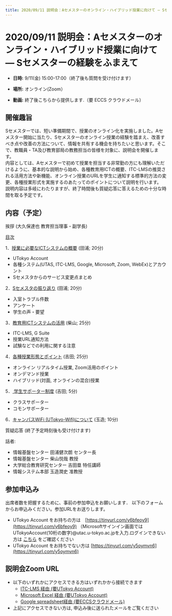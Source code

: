 ```yaml
---
title: 2020/09/11 説明会：Aセメスターのオンライン・ハイブリッド授業に向けて ― Sセメスターの経験をふまえて
---
```


# 2020/09/11  説明会：Aセメスターのオンライン・ハイブリッド授業に向けて ― Sセメスターの経験をふまえて

* **日時:** 9/11(金) 15:00-17:00（終了後も質問を受け付けます）

* **場所:** オンライン(Zoom）

* **動画:** 終了後こちらから提供します.（要 ECCS クラウドメール）


## 開催趣旨

Sセメスターでは、短い準備期間で、授業のオンライン化を実施しました。Aセメスター開始に当たり、Sセメスターのオンライン授業の経験を踏まえ、改善すべき点や改善の方法について、情報を共有する機会を持ちたいと思います。そこで、教職員・TA及び教育部局の教務担当の皆様を対象に、説明会を開催します。<br>
内容としては、Aセメスターで初めて授業を担当する非常勤の方にも理解いただけるように、基本的な説明から始め、各種教育用ICTの概要、ITC-LMSの推奨される活用方法や新機能、オンライン授業のURLを学生に通知する標準的方法の変更、各種授業形式を実施するのあたってのポイントについて説明を行います。<br>
説明内容は多岐にわたりますが、終了時間後も質疑応答に答えるための十分な時間を取る予定です。

## 内容（予定）

挨拶 (大久保達也 教育担当理事・副学長)

<a href="slides/00-index.pdf">目次</a>
  
1．<a href="slides/01-ict-overview.pdf">授業に必要なICTシステムの概要</a> (田浦; 20分)
  * UTokyo Account
  * 各種システム(UTAS, ITC-LMS, Google, Microsoft, Zoom, WebEx)とアカウント
  * Sセメスタからのサービス変更点まとめ

2．<a href="slides/02-review-last-semester.pdf">Sセメスタの振り返り</a> (田浦; 20分)
  * 入室トラブル件数
  * アンケート
  * 学生の声・要望

3．<a href="slides/03-using-ict.pdf">教育用ICTシステムの活用</a> (柴山; 25分)
  * ITC-LMS, G Suite
  * 授業URL通知方法
  * 試験などでの利用に関する注意

4．<a href="slides/04-course-types.pdf">各種授業形態とポイント</a> (吉田; 25分)
  * オンライン リアルタイム授業, Zoom活用のポイント
  * オンデマンド授業
  * ハイブリッド(対面, オンラインの混合)授業

5．<a href="slides/05-supporters.pdf">  学生サポーター制度</a> (吉田; 5分)
  * クラスサポーター
  * コモンサポーター

6．<a href="slides/06-cacmpus-wifi.pdf">キャンパスWiFi (UTokyo-Wifi)について</a> (玉造; 10分)

質疑応答 (終了予定時刻後も受け付けます)

話者:

* 情報基盤センター 田浦健次朗 センター長
* 情報基盤センター 柴山悦哉 教授
* 大学総合教育研究センター 吉田塁 特任講師
* 情報システム本部 玉造潤史 准教授 

## 参加申込み

出席者数を把握するために、事前の参加申込をお願いします．
以下のフォームからお申込みください。参加URLをお送りします。

* UTokyo Account をお持ちの方は　[https://tinyurl.com/y6bfeoy9](https://tinyurl.com/y6bfeoy9)
（Microsoftサインイン画面ではUTokyoAccount(10桁の数字)@utac.u-tokyo.ac.jpを入力.ログインできない方は [こちら](https://utelecon.github.io/faq/msaccount-troubleshooting) をご確認ください<br>
* UTokyo Account をお持ちでない方は [https://tinyurl.com/y5oymvn6](https://tinyurl.com/y5oymvn6)

## 説明会Zoom URL

* 以下のいずれかにアクセスできる方はいずれかから接続できます
  * <a href="https://itc-lms.ecc.u-tokyo.ac.jp/lms/course/syllabus?idnumber=20197J919010V02" target="_blank">ITC-LMS 経由 (要UTokyo Account)</a>
  * <a href="https://univtokyo-my.sharepoint.com/:x:/g/personal/2615215597_utac_u-tokyo_ac_jp/ES_EpS5oc8dKtWKgZ6iM7PQBWaUtEbp6tdIoEmFg7kNqpw?e=SXDgj1" target="_blank">Microsoft Excel 経由 (要UTokyo Account)</a>
  * <a href="https://docs.google.com/spreadsheets/d/1gKcSIZXsiS9voBoKUAwAeMBba9YtSg5UxFY5y0QAsIU/edit?usp=sharing" target="_blank">Google spreadsheet経由 (要ECCSクラウドメール)</a>
* 上記にアクセスできない方は, 申込み後に送られたメールをご覧ください




